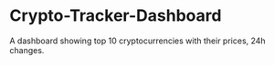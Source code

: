 # Crypto-Tracker-Dashboard
 A dashboard showing top 10 cryptocurrencies with their prices, 24h changes.
